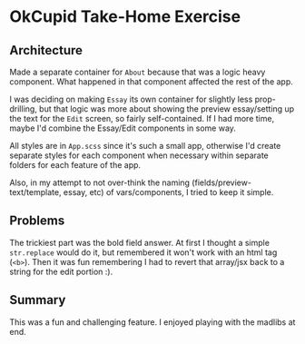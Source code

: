 # OkCupid Take-Home Exercise

## Architecture
Made a separate container for `About` because that was a logic heavy component. What happened in that component affected the rest of the app.

I was deciding on making `Essay` its own container for slightly less prop-drilling, but that logic was more about showing the preview essay/setting up the text for the `Edit` screen, so fairly self-contained. If I had more time, maybe I'd combine the Essay/Edit components in some way.

All styles are in `App.scss` since it's such a small app, otherwise I'd create separate styles for each component when necessary within separate folders for each feature of the app.

Also, in my attempt to not over-think the naming (fields/preview-text/template, essay, etc) of vars/components, I tried to keep it simple.


## Problems
The trickiest part was the bold field answer. At first I thought a simple `str.replace` would do it, but remembered it won't work with an html tag (`<b>`). Then it was fun remembering I had to revert that array/jsx back to a string for the edit portion :).  

## Summary
This was a fun and challenging feature. I enjoyed playing with the madlibs at end.
